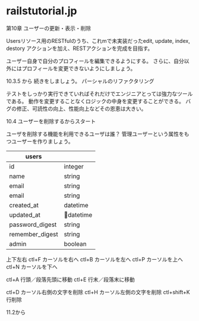 # railstutorial.jp

第10章 ユーザーの更新・表示・削除

Usersリソース用のRESTfulのうち、これmで未実装だったedit, update, index, destory アクションを加え、RESTアクションを完成を目指す。

ユーザー自身で自分のプロフィールを編集できるようにする。
さらに、自分以外にはプロフィールを変更できないようにしましょう。

10.3.5 から 続きをしましょう。
パーシャルのリファクタリング

テストをしっかり実行できていればそれだけでエンジニアとっては強力なツールである。
動作を変更することなくロジックの中身を変更することができる。
バグの修正、可読性の向上、性能向上などその恩恵は大きい。

10.4 ユーザーを削除するからスタート

ユーザを削除する機能を利用できるユーザは誰？
管理ユーザーという属性をもつユーザーを作りましょう。

 |users||
 |-|-
 |id|integer
 |name|string
 |email|string
 |email|string
 |created_at|datetime
 |updated_at|datetime
 |password_digest|string
 |remember_digest|string
 |admin|boolean

 上下左右
 ctl+F カーソルを右へ
 ctl+B カーソルを左へ
 ctl+P カーソルを上へ
 ctl+N カーソルを下へ

 ctl+A 行頭／段落先頭に移動
 ctl+E 行末／段落末に移動

 ctl+D カーソル右側の文字を削除
 ctl+H カーソル左側の文字を削除
 ctl+shift+K 行削除


11.2から
